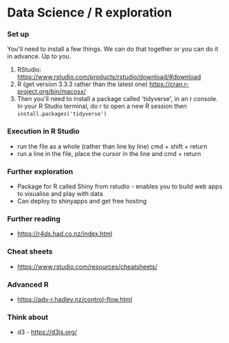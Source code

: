 # Data Science / R exploration

### Set up
You'll need to install a few things.  We can do that together or you can do it in advance.  Up to you.
1. RStudio: https://www.rstudio.com/products/rstudio/download/#download
2. R (get version 3.3.3 rather than the latest one) https://cran.r-project.org/bin/macosx/
3. Then you'll need to install a package called 'tidyverse', in an r console. In your R Studio terminal, do r to open a new R session then `install.packages('tidyverse')`

### Execution in R Studio
- run the file as a whole (rather than line by line) cmd + shift + return
- run a line in the file, place the cursor in the line and cmd + return

### Further exploration
- Package for R called Shiny from rstudio - enables you to build web apps to visualise and play with data
- Can deploy to shinyapps and get free hosting

### Further reading
- https://r4ds.had.co.nz/index.html

### Cheat sheets
- https://www.rstudio.com/resources/cheatsheets/

### Advanced R 
- https://adv-r.hadley.nz/control-flow.html 

### Think about
- d3 - https://d3js.org/